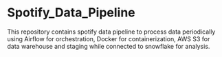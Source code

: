 # Spotify_Data_Pipeline
This repository contains spotify data pipeline to process data periodically using Airflow for orchestration, Docker for containerization, AWS S3 for data warehouse and staging while connected to snowflake for analysis.
